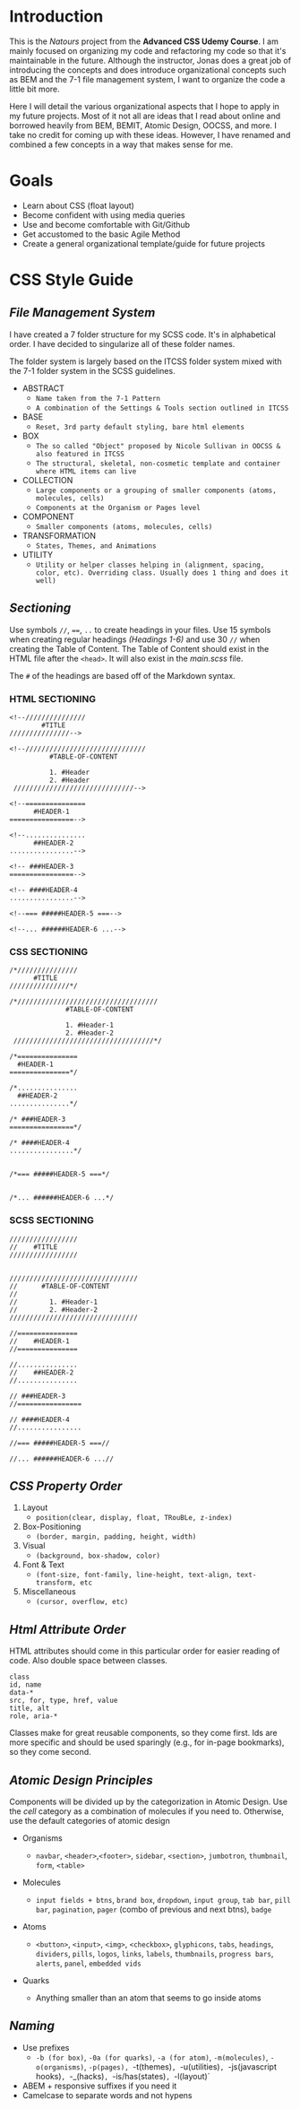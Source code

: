 # Introduction
This is the *Natours* project from the **Advanced CSS Udemy Course**. I am mainly focused on organizing my code and refactoring my code so that it's maintainable in the future. Although the instructor, Jonas does a great job of introducing the concepts and does introduce organizational concepts such as BEM and the 7-1 file management system, I want to organize the code a little bit more.

Here I will detail the various organizational aspects that I hope to apply in my future projects. Most of it not all are ideas that I read about online and borrowed heavily from BEM, BEMIT, Atomic Design, OOCSS, and more. I take no credit for coming up with these ideas. However, I have renamed and combined a few concepts in a way that makes sense for me.

# Goals
+ Learn about CSS (float layout)
+ Become confident with using media queries
+ Use and become comfortable with Git/Github
+ Get accustomed to the basic Agile Method
+ Create a general organizational template/guide for future projects

# CSS Style Guide

## *File Management System*
I have created a 7 folder structure for my SCSS code. It's in alphabetical order. I have decided to singularize all of these folder names.

The folder system is largely based on the ITCSS folder system mixed with the 7-1 folder system in the SCSS guidelines.

+ ABSTRACT
  - `Name taken from the 7-1 Pattern`
  - `A combination of the Settings & Tools section outlined in ITCSS`
+ BASE
  - `Reset, 3rd party default styling, bare html elements`
+ BOX
  - `The so called "Object" proposed by Nicole Sullivan in OOCSS & also featured in ITCSS`
  - `The structural, skeletal, non-cosmetic template and container where HTML items can live`
+ COLLECTION
  - `Large components or a grouping of smaller components (atoms, molecules, cells)`
  - `Components at the Organism or Pages level`
+ COMPONENT
  - `Smaller components (atoms, molecules, cells)`
+ TRANSFORMATION 
  - `States, Themes, and Animations`
+ UTILITY
  - `Utility or helper classes helping in (alignment, spacing, color, etc). Overriding class. Usually does 1 thing and does it well)`


## *Sectioning*
Use symbols `//`, `==`, `..` to create headings in your files. Use 15 symbols when creating regular headings *(Headings 1-6)* and use 30 `//` when creating the Table of Content. The Table of Content should exist in the HTML file after the `<head>`. It will also exist in the _main.scss_ file.

The `#` of the headings are based off of the Markdown syntax.

### HTML SECTIONING
    <!--///////////////
            #TITLE
    ///////////////-->

    <!--//////////////////////////////
              #TABLE-OF-CONTENT

              1. #Header
              2. #Header
     //////////////////////////////-->

    <!--===============
          #HEADER-1
    ================-->

    <!--...............
          ##HEADER-2
    ................-->

    <!-- ###HEADER-3
    ================-->

    <!-- ####HEADER-4
    ................-->

    <!--=== #####HEADER-5 ===-->

    <!--... ######HEADER-6 ...-->

### CSS SECTIONING

    /*///////////////
          #TITLE
    ///////////////*/

    /*///////////////////////////////////
                  #TABLE-OF-CONTENT

                  1. #Header-1
                  2. #Header-2
     ///////////////////////////////////*/

    /*===============
      #HEADER-1
    ===============*/

    /*...............
      ##HEADER-2
    ...............*/

    /* ###HEADER-3
    ================*/

    /* ####HEADER-4
    ................*/


    /*=== #####HEADER-5 ===*/


    /*... ######HEADER-6 ...*/

### SCSS SECTIONING

    /////////////////
    //    #TITLE
    /////////////////


    ////////////////////////////////
    //      #TABLE-OF-CONTENT
    //
    //        1. #Header-1
    //        2. #Header-2
    ////////////////////////////////

    //===============
    //    #HEADER-1
    //===============

    //...............
    //    ##HEADER-2
    //...............

    // ###HEADER-3
    //================

    // ####HEADER-4
    //................

    //=== #####HEADER-5 ===//

    //... ######HEADER-6 ...//


## *CSS Property Order*

1. Layout
   - `position(clear, display, float, TRouBLe, z-index)`
2. Box-Positioning
   - `(border, margin, padding, height, width)`
3. Visual
   - `(background, box-shadow, color)`
4. Font & Text
   - `(font-size, font-family, line-height, text-align, text-transform, etc`
5. Miscellaneous
   - `(cursor, overflow, etc)`

## *Html Attribute Order*

HTML attributes should come in this particular order for easier reading of code. Also double space between classes.

    class
    id, name
    data-*
    src, for, type, href, value
    title, alt
    role, aria-*

Classes make for great reusable components, so they come first. Ids are more specific and should be used sparingly (e.g., for in-page bookmarks), so they come second.

## *Atomic Design Principles*
Components will be divided up by the categorization in Atomic Design. Use the *cell* category as a combination of molecules if you need to. Otherwise, use the default categories of atomic design

+ Organisms 
    - `navbar`, `<header>`,`<footer>`, `sidebar`, `<section>`, `jumbotron`, `thumbnail`, `form`, `<table>`  

+ Molecules
    - `input fields + btns`, `brand box`, `dropdown`, `input group`, `tab bar`, `pill bar`, `pagination`, `pager` (combo of previous and next btns), `badge`

+ Atoms 
    - `<button>`, `<input>`, `<img>`, `<checkbox>`, `glyphicons`, `tabs`, `headings`, `dividers`, `pills`, `logos`, `links`, `labels`, `thumbnails`, `progress bars`, `alerts`, `panel`, `embedded vids`
    
+ Quarks
  - Anything smaller than an atom that seems to go inside atoms

## *Naming*
- Use prefixes 
    * `-b (for box)`, `-0a (for quarks)`, `-a (for atom)`, `-m(molecules)`, `-o(organisms)`, `-p(pages), `-t(themes)`, `-u(utilities)`, `-js(javascript hooks)`, `-_(hacks)`, `-is/has(states)`, `-l(layout)`
- ABEM + responsive suffixes if you need it 
- Camelcase to separate words and not hypens
